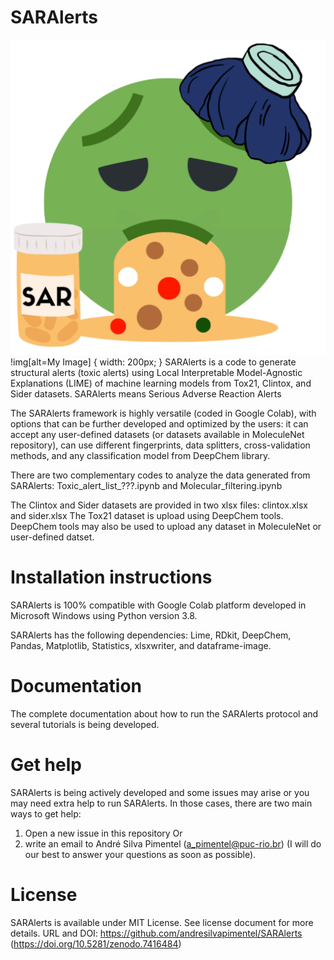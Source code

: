 # SARAlerts
![My Image](emoji.png)
!img[alt=My Image] { width: 200px; }
SARAlerts is a code to generate structural alerts (toxic alerts) using Local Interpretable Model-Agnostic Explanations (LIME) of machine learning models from Tox21, Clintox, and Sider datasets.
SARAlerts means Serious Adverse Reaction Alerts

The SARAlerts framework is highly versatile (coded in Google Colab), with options that can be further developed and optimized by the users: it can accept any user-defined datasets (or datasets available in MoleculeNet repository), can use different fingerprints, data splitters, cross-validation methods, and any classification model from DeepChem library.

There are two complementary codes to analyze the data generated from SARAlerts: Toxic_alert_list_???.ipynb and Molecular_filtering.ipynb

The Clintox and Sider datasets are provided in two xlsx files: clintox.xlsx and sider.xlsx
The Tox21 dataset is upload using DeepChem tools. DeepChem tools may also be used to upload any dataset in MoleculeNet or user-defined datset. 

# Installation instructions

SARAlerts is 100% compatible with Google Colab platform developed in Microsoft Windows using Python version 3.8.

SARAlerts has the following dependencies: Lime, RDkit, DeepChem, Pandas, Matplotlib, Statistics, xlsxwriter, and dataframe-image.

# Documentation

The complete documentation about how to run the SARAlerts protocol and several tutorials is being developed.

# Get help

SARAlerts is being actively developed and some issues may arise or you may need extra help to run SARAlerts. In those cases, there are two main ways to get help:

1) Open a new issue in this repository
Or 
2) write an email to André Silva Pimentel (a_pimentel@puc-rio.br) (I will do our best to answer your questions as soon as possible).

# License

SARAlerts is available under MIT License. See license document for more details. URL and DOI: https://github.com/andresilvapimentel/SARAlerts (https://doi.org/10.5281/zenodo.7416484) 

